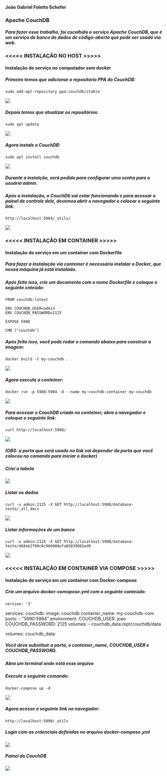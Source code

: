 #### João Gabriel Foletto Schefer
### Apache CouchDB

##### Para fazer esse trabalho, foi escolhido o serviço Apache CouchDB, que é um serviço de banco de dados de código-aberto que pode ser usado via web.


### <<<<< INSTALAÇÃO NO HOST >>>>>
#### Instalação do serviço no computador sem docker

##### Primeiro temos que adicionar o repositório PPA do CouchDB:
	sudo add-apt-repository ppa:couchdb/stable

![](print1.png)

##### Depois temos que atualizar os repositórios:
	sudo apt update

![](print2.png)

##### Agora instale o CouchDB:
	sudo apt install couchdb

![](print3.png)

##### Durante a instalção, será pedido para configurar uma senha para o usuário admin.

##### Após a instalação, o CouchDb vai estar funcionando e para acessar o painel de controle dele, devemos abrir o navegador e colocar o seguinte link:
	http://localhost:5984/_utils/

![](print4.png)



### <<<<< INSTALAÇÃO EM CONTAINER >>>>>
#### Instalação do serviço em um container com Dockerfile           

##### Para fazer a instalação via conteiner é necessário instalar o Docker, que nessa máquina já está instalado.

##### Após feito isso, crie um documento com o nome Dockerfile e coloque o seguinte cnteúdo:

	FROM couchdb:latest

	ENV COUCHDB_USER=admin
	ENV COUCHDB_PASSWORD=2125

	EXPOSE 5988

	CMD ["couchdb"]
	
##### Após feito isso, você pode rodar o comando abaixo para construir a imagem:
	docker build -t my-couchdb .

![](couchdb-dockerfile.png)

##### Agora execute o conteiner:
	docker run -p 5988:5984 -d --name my-couchdb-container my-couchdb

![](rodando-dockerfile.png)

##### Para acessar o CouchDB criado no conteiner, abra o navegador e coloque o seguinte link:
	curl http://localhost:5988/

![](painel-com-dockerfile.png)

##### (OBS: a porta que será usado no link vai depender da porta que você colocou no comando para iniciar o docker)

##### Criei a tabela

![](tabela.png)

##### Listar os dados
	curl -u admin:2125 -X GET http://localhost:5988/database-teste/_all_docs

![](conteudo-banco.png)

##### Listar informações de um banco
	curl -u admin:2125 -X GET http://localhost:5988/database-teste/468eb2f98c8c966908efa85039001ed9	

![](conteudo-banco-json.png)



### <<<<< INSTALAÇÃO EM CONTAINER VIA COMPOSE >>>>>
#### Instalação do serviço em um container com Docker-compose           

##### Crie um arquivo docker-comopose.yml com o seguinte conteúdo:

	version: '3'

services:
  couchdb:
    image: couchdb
    container_name: my-couchdb-com
    ports:
      - "5990:5984"
    environment:
      COUCHDB_USER: joao
      COUCHDB_PASSWORD: 2125
    volumes:
      - couchdb_data:/opt/couchdb/data

volumes:
  couchdb_data:
  
##### Você deve substituir a porta, o conteiner_name, COUCHDB_USER e COUCHDB_PASSWORD.

##### Abra um terminal onde está esse arquivo

##### Execute o seguinte comando:
	docker-compose up -d

![](baixando-imagem-iniciando.png)

##### Agora acesse o seguinte link no navegador:
	http://localhost:5990/_utils

##### Login com as crdenciais definidas no arquivo docker-compose.yml

![](logando-com.png)

##### Painel do CouchDB

![](painel-com.png)

